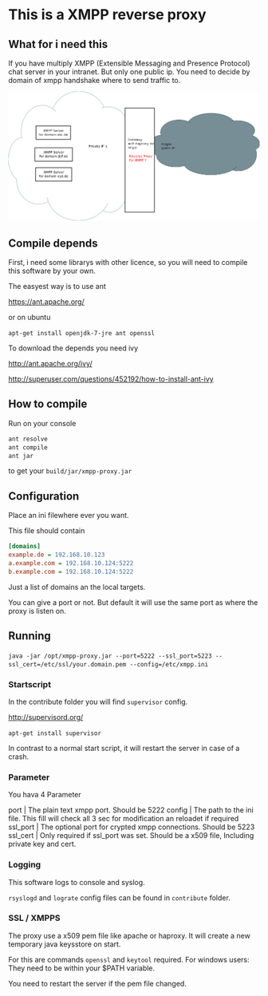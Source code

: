 # This is a XMPP reverse proxy

## What for i need this

If you have multiply XMPP (Extensible Messaging and Presence Protocol) chat server in your intranet.
But only one public ip. You need to decide by domain of xmpp handshake where to send traffic to.

![Schema what for you need this software](how_it_works.png)

## Compile depends

First, i need some librarys with other licence, so you will need to compile this software by your own.

The easyest way is to use ant

https://ant.apache.org/

or on ubuntu

`apt-get install openjdk-7-jre ant openssl`

To download the depends you need ivy

http://ant.apache.org/ivy/

http://superuser.com/questions/452192/how-to-install-ant-ivy


## How to compile

Run on your console

```bash
ant resolve
ant compile
ant jar
```

to get your  `build/jar/xmpp-proxy.jar`

## Configuration

Place an ini filewhere ever you want.

This file should contain

```ini
[domains]
example.de = 192.168.10.123
a.example.com = 192.168.10.124:5222
b.example.com = 192.168.10.124:5222
```

Just a list of domains an the local targets.

You can give a port or not.
But default it will use the same port as where the proxy is listen on.

## Running

`java -jar /opt/xmpp-proxy.jar --port=5222 --ssl_port=5223 --ssl_cert=/etc/ssl/your.domain.pem --config=/etc/xmpp.ini`

### Startscript

In the contribute folder you will find `supervisor` config.

http://supervisord.org/

`apt-get install supervisor`

In contrast to a normal start script, it will restart the server in case of a crash.

### Parameter

You hava 4 Parameter

port | The plain text xmpp port. Should be 5222
config | The path to the ini file. This fill will check all 3 sec for modification an reloadet if required
ssl_port | The optional port for crypted xmpp connections. Should be 5223
ssl_cert | Only required if ssl_port was set. Should be a x509 file, Including private key and cert.

### Logging

This software logs to console and syslog.

`rsyslogd` and `lograte` config files can be found in `contribute` folder.

### SSL / XMPPS

The proxy use a x509 pem file like apache or haproxy.
It will create a new temporary java keysstore on start.

For this are commands `openssl` and `keytool` required.
For windows users: They need to be within your $PATH variable.

You need to restart the server if the pem file changed.
